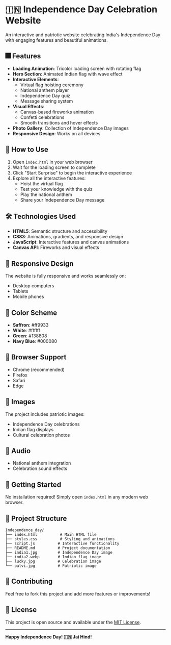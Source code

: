 # 🇮🇳 Independence Day Celebration Website

An interactive and patriotic website celebrating India's Independence Day with engaging features and beautiful animations.

## 🎆 Features

- **Loading Animation**: Tricolor loading screen with rotating flag
- **Hero Section**: Animated Indian flag with wave effect
- **Interactive Elements**:
  - Virtual flag hoisting ceremony
  - National anthem player
  - Independence Day quiz
  - Message sharing system
- **Visual Effects**:
  - Canvas-based fireworks animation
  - Confetti celebrations
  - Smooth transitions and hover effects
- **Photo Gallery**: Collection of Independence Day images
- **Responsive Design**: Works on all devices

## 🚀 How to Use

1. Open `index.html` in your web browser
2. Wait for the loading screen to complete
3. Click "Start Surprise" to begin the interactive experience
4. Explore all the interactive features:
   - Hoist the virtual flag
   - Test your knowledge with the quiz
   - Play the national anthem
   - Share your Independence Day message

## 🛠️ Technologies Used

- **HTML5**: Semantic structure and accessibility
- **CSS3**: Animations, gradients, and responsive design
- **JavaScript**: Interactive features and canvas animations
- **Canvas API**: Fireworks and visual effects

## 📱 Responsive Design

The website is fully responsive and works seamlessly on:
- Desktop computers
- Tablets
- Mobile phones

## 🎨 Color Scheme

- **Saffron**: #ff9933
- **White**: #ffffff
- **Green**: #138808
- **Navy Blue**: #000080

## 🎯 Browser Support

- Chrome (recommended)
- Firefox
- Safari
- Edge

## 📸 Images

The project includes patriotic images:
- Independence Day celebrations
- Indian flag displays
- Cultural celebration photos

## 🎵 Audio

- National anthem integration
- Celebration sound effects

## 🎉 Getting Started

No installation required! Simply open `index.html` in any modern web browser.

## 📁 Project Structure

```
Independence_day/
├── index.html          # Main HTML file
├── styles.css          # Styling and animations
├── script.js          # Interactive functionality
├── README.md          # Project documentation
├── india1.jpg         # Independence Day image
├── india2.webp        # Indian flag image
├── lucky.jpg          # Celebration image
└── palvi.jpg          # Patriotic image
```

## 🤝 Contributing

Feel free to fork this project and add more features or improvements!

## 📄 License

This project is open source and available under the [MIT License](LICENSE).

---

**Happy Independence Day! 🇮🇳 Jai Hind!**
